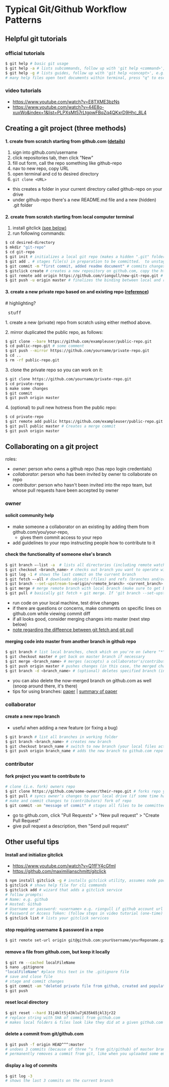 # Typical Git/Github Workflow Patterns

## Helpful git tutorials
### official tutorials

```sh
$ git help # basic git usage
$ git help -a # lists subcommands, follow up with 'git help <command>', e.g. 'git help branch'
$ git help -g # lists guides, follow up with 'git help <concept>', e.g. 'git help workflows'
# many help files open text documents within terminal, press "q" to escape
```
### video tutorials
* https://www.youtube.com/watch?v=E8TXME3bzNs
* https://www.youtube.com/watch?v=44E8o-xuxWo&index=1&list=PLPXsMt57rLtgpwFBqZq4QKxrD9Hhc_8L4

## Creating a git project (three methods)

#### 1. create from scratch starting from github.com ([details](https://help.github.com/articles/creating-a-new-repository/))

1. sign into github.com/username  
2. click repositories tab, then click "New"  
3. fill out form, call the repo something like github-repo  
4. nav to new repo, copy URL  
5. open terminal and cd to desired directory  
6. `git clone <URL>`
  * this creates a folder in your current directory called github-repo on your drive
  * under github-repo there's a new README.md file and a new (hidden) .git folder

#### 2. create from scratch starting from local computer terminal
1. install gitclick [(see below)](https://github.com/riongull/notes/blob/master/git-github_notes.md#install-and-initialize-gitclick)
2. run following commands:
```sh
$ cd desired-directory
$ mkdir "git-repo"
$ cd git-repo
$ git init # initializes a local git repo (makes a hidden ".git" folder in your present directory), assumes git is installed on computer already
$ git add . # stages file(s) in preparation to be committed.  to unstage a file, use 'git reset HEAD README.MD’
$ git commit -m "first commit, added readme document" # commits changes in preparation to be pushed to github.com.  to remove this commit and modify the file, use 'git reset --soft HEAD~1' and commit and add the file again
$ gitclick create # creates a new repository on github.com, copy the https URL for next step
$ git remote add origin https://github.com/riongull/new-git-repo.git # initiates binding between newly-created github repo and your local machine's git repo
$ git push -u origin master # finalizes the binding between local and remote git repos. command is shorthand for git push origin master —-set-upstream, I think
```

#### 3. create a new private repo based on and existing repo ([reference](http://stackoverflow.com/a/30352360/6451948))

<!-- --> # highlighting? <!-- language: lang-js -->
<pre class="prettyprint"> stuff </pre>


1\. create a new (private) repo from scratch using either method above.

2\. mirror duplicated the public repo, as follows:

```sh
$ git clone --bare https://github.com/exampleuser/public-repo.git
$ cd public-repo.git # some comment
$ git push --mirror https://github.com/yourname/private-repo.git
$ cd ..
$ rm -rf public-repo.git
```

3\. clone the private repo so you can work on it:

```sh
$ git clone https://github.com/yourname/private-repo.git
$ cd private-repo
$ make some changes
$ git commit
$ git push origin master
```

4\. (optional) to pull new hotness from the public repo:

```sh
$ cd private-repo
$ git remote add public https://github.com/exampleuser/public-repo.git
$ git pull public master # Creates a merge commit
$ git push origin master
```

## Collaborating on a git project
roles:
* _owner_: person who owns a github repo (has repo login credentials)
* _collaborator_: person who has been invited by owner to collaborate on repo
* _contributor_: person who hasn't been invited into the repo team, but whose pull requests have been accepted by owner  

### owner
#### solicit community help
* make someone a collaborator on an existing by adding them from github.com/you/your-repo,
  * gives them commit access to your repo
* add guidelines to your repo instructing people how to contribute to it

#### check the functionality of someone else's branch

```sh
$ git branch —-list -a  # lists all directories (including remote watching branches); use -r for just remote branches
$ git checkout <branch_name> # checks out branch you want to operate with.  Your local files are now changed to branch_name's files (can checkout remote repos)
$ git log -1 # shows the last commit on the current branch
$ git fetch —-all # downloads objects (files) and refs (branches and/or tags) from another repo (like github.com; your desktop git repo may not have them yet)
$ git branch --set-upstream-to=origin/<remote_branch> <current_branch> # (optional/if neccessary) sets up tracking (syncing ability) between a remote (e.g. github) repo and a local (on hard drive) repo
$ git merge # merge remote branch with local branch (make sure to get back on local branch before executing this)
$ git pull # basically git fetch + git merge. If 'git branch --set-upstream-to' is completed this will sync local_branch with remote_branch's changes
```
* run code on your local machine, test drive changes
* if there are questions or concerns, make comments on specific lines on github.com while viewing commit diff
* if all looks good, consider merging changes into master (next step below)
* [note regarding the diffeence between git fetch and git pull](http://stackoverflow.com/questions/14894768/git-fetch-vs-pull-merge-vs-rebase)

#### merging code into master from another branch in github repo
```sh
$ git branch # list local branches, check which on you're on (where "*" is)
$ git checkout master # get back on master branch if necessary
$ git merge <branch_name> # merges (accepts) a collaborator's/contributor's work into master, from <branch_name>
$ git push origin master # pushes changes (in this case, the merged changes) from local to remote
$ git branch -d <branch_name> # (optional) deletes specified branch (in this case, the merged branch) while you are on a different branch
```
* you can also delete the now-merged branch on github.com as well (snoop around there, it's there)
* tips for using branches: [paper](http://nvie.com/posts/a-successful-git-branching-model/) | [summary of paper](https://github.com/WalnutiQ/walnut/issues/62)

### collaborator
#### create a new repo branch
* useful when adding a new feature (or fixing a bug)

```sh
$ git branch # list all branches in working folder
$ git branch <branch_name> # creates new branch
$ git checkout branch_name # switch to new branch (your local files actually change)
$ git push origin branch_name # adds the new branch to github.com repo
```

### contributor
#### fork project you want to contribute to
```sh
# clone (i.e. fork) owners repo
$ git clone https://github.com/some-owner/their-repo.git # forks repo you want to work
$ git pull # syncs owner’s changes to your local drive (if some time has passed since clone)
# make and commit changes to (contributors) fork of repo
$ git commit -am "message of commit" # stages all files to be committed, then commits a branch with the message.
```
* go to github.com, click "Pull Requests" > "New pull request" > "Create Pull Request"
* give pull request a description, then "Send pull request"

## Other useful tips
#### Install and initialize gitclick
* https://www.youtube.com/watch?v=Q1fFY4cGfmI
* https://github.com/maximilianschmitt/gitclick

```sh
$ npm install gitclick -g # installs gitclick utility, assumes node package manager is installed
$ gitclick # shows help file for cli commands
$ gitclick add # wizard that adds a gitclick service
# follow prompts:
# Name: e.g. github
# Hosted: Github
# Username or password: <username> e.g. riongull if github account url is https://github.com/riongull
# Password or Access Token: (follow steps in video tutorial (one-time) to configure github with a secure access token for gitclick)
$ gitclick list # lists your gitclick services
```

#### stop requiring username & password in a repo
```sh
$ git remote set-url origin git@github.com:yourUsername/yourReponame.git
```
#### remove a file from github.com, but keep it locally
```sh
$ git rm --cached localFileName
$ nano .gitignore
"localFileName" #place this text in the .gitignore file
# save and close file
# stage and commit changes
$ git commit -am "deleted private file from github, created and populated .gitignore to ignore localFileName"
$ git push
```
#### reset local directory
```sh
$ git reset --hard 31j4klt5j43klu7j635k65jkl3jr22
# replace string with SHA of commit from github.com
# makes local folders & files look like they did at a given github.com commit

```
#### delete a commit from git/github.com
```sh
$ git push -f origin HEAD^^^:master
# undoes 3 commits (because of three ^s from git/github) of master branch (can designate other branch)
# permanently removes a commit from git, like when you uploaded some embarrassing stuff
```
#### display a log of commits
```sh
$ git log -3
# shows the last 3 commits on the current branch
```
